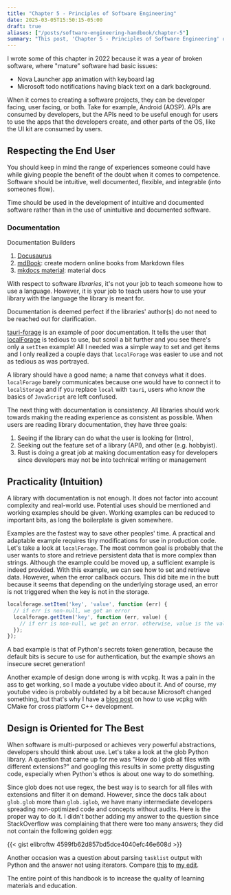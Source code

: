 ```yaml
---
title: "Chapter 5 - Principles of Software Engineering"
date: 2025-03-05T15:50:15-05:00
draft: true
aliases: ["/posts/software-engineering-handbook/chapter-5"]
summary: "This post, 'Chapter 5 - Principles of Software Engineering' of 'The Software Engineering Handbook,' discusses key principles for creating quality software, emphasizing respecting the end user through intuitive, well-documented, flexible, and integrable software. It highlights the importance of good documentation for software libraries, including documentation builders, and stresses practicality and providing working examples. The post also touches on the philosophy of designing software for the 'best' use cases and increasing the quality of learning materials."
---
```


I wrote some of this chapter in 2022 because it was a year of broken software, where "mature" software had basic issues:

- Nova Launcher app animation with keyboard lag
- Microsoft todo notifications having black text on a dark background.

When it comes to creating a software projects, they can be developer facing, user facing, or both. Take for example, Android (AOSP). APIs are consumed by developers, but the APIs need to be useful enough for users to use the apps that the developers create, and other parts of the OS, like the UI kit are consumed by users.

## Respecting the End User

You should keep in mind the range of experiences someone could have while giving people the benefit of the doubt when it comes to competence.
Software should be intuitive, well documented, flexible, and integrable (into someones flow).

Time should be used in the development of intuitive and documented software rather than in the use of unintuitive and documented software.

### Documentation

Documentation Builders

1. [Docusaurus](https://docusaurus.io/)
2. [mdBook](https://github.com/rust-lang/mdBook): create modern online books from Markdown files
3. [mkdocs material](https://github.com/squidfunk/mkdocs-material): material docs

With respect to software *libraries*, it's not your job to teach someone how to use a language. However, it is your job to teach users how to use your library with the language the library is meant for.

Documentation is deemed perfect if the libraries' author(s) do not need to be reached out for clarification.

[tauri-forage](https://github.com/tauri-apps/tauri-forage#installation) is an example of poor documentation. It tells the user that [localForage](https://localforage.github.io/localForage/) is tedious to use, but scroll a bit further and you see there's only a `setItem` example! All I needed was a simple way to set and get items and I only realized a couple days that `localForage` was easier to use and not as tedious as was portrayed.

A library should have a good name; a name that conveys what it does. `localForage` barely communicates because one would have to connect it to `localStorage` and if you replace `local` with `tauri`, users who know the basics of `JavaScript` are left confused.

The next thing with documentation is consistency. All libraries should work towards making the reading experience as consistent as possible. When users are reading library documentation, they have three goals:

1. Seeing if the library can do what the user is looking for (Intro),
2. Seeking out the feature set of a library (API), and other (e.g. hobbyist).
3. Rust is doing a great job at making documentation easy for developers since developers may not be into technical writing or management

## Practicality (Intuition)

A library with documentation is not enough. It does not factor into account complexity and real-world use.
Potential uses should be mentioned and working examples should be given. Working examples can be reduced to important bits, as long the boilerplate is given somewhere.

Examples are the fastest way to save other peoples' time. A practical and adaptable example requires tiny modifications for use in production code. Let's take a look at `localForage`. The most common goal is probably that the user wants to store and retrieve persistent data that is more complex than strings. Although the example could be moved up, a sufficient example is indeed provided. With this example, we can see how to set and retrieve data. However, when the error callback occurs. This did bite me in the butt because it seems that depending on the underlying storage used, an error is not triggered when the key is not in the storage.

```js
localforage.setItem('key', 'value', function (err) {
  // if err is non-null, we got an error
  localforage.getItem('key', function (err, value) {
    // if err is non-null, we got an error. otherwise, value is the value
  });
});
```

A bad example is that of Python's secrets token generation, because the default bits is secure to use for authentication, but the example shows an insecure secret generation!

Another example of design done wrong is with vcpkg. It was a pain in the ass to get working, so I made a youtube video about it. And of course, my youtube video is probably outdated by a bit because Microsoft changed something, but that's why I have a [blog post](/posts/vcpkg-cmake-tutorial) on how to use vcpkg with CMake for cross platform C++ development.

## Design is Oriented for The Best

When software is multi-purposed or achieves very powerful abstractions, developers should think about use. Let's take a look at the glob Python library.
A question that came up for me was "How do I glob all files with different extensions?" and googling this results in some pretty disgusting code, especially
when Python's ethos is about one way to do something.

Since glob does not use regex, the best way is to search for all files with extensions and filter it on demand.
However, since the docs talk about `glob.glob` more than `glob.iglob`, we have many intermediate developers spreading
non-optimized code and concepts without audits. Here is the proper way to do it. I didn't bother adding my answer to the question since StackOverflow was complaining that there were too many answers; they did not contain the following golden egg:

{{< gist elibroftw 4599fb62d857bd5dce4040efc46e608d >}}

Another occasion was a question about parsing `tasklist` output with Python and the answer not using
iterators. Compare [this](https://stackoverflow.com/a/22914414/7732434) to [my edit](https://stackoverflow.com/a/64634901/7732434).

The entire point of this handbook is to increase the quality of learning materials and education.

